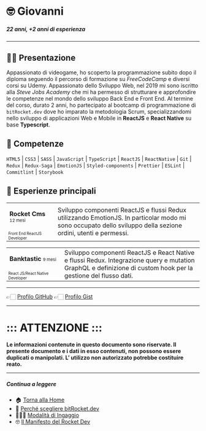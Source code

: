 # 🤓 Giovanni

##### 22 anni, +2 anni di esperienza

---

## 👋🏻 Presentazione

Appassionato di videogame, ho scoperto la programmazione subito dopo il diploma seguendo il percorso di formazione su _FreeCodeCamp_ e diversi corsi su Udemy. Appassionato dello Sviluppo Web, nel 2019 mi sono iscritto alla _Steve Jobs Academy_ che mi ha permesso di strutturare e approfondire le competenze nel mondo dello sviluppo Back End e Front End. Al termine del corso, durato 2 anni, ho partecipato al bootcamp di programmazione di <code>bitRocket.dev</code> dove ho imparato la metodologia Scrum, specializzandomi nello sviluppo di applicazioni Web e Mobile in **ReactJS** e **React Native** su base **Typescript**.

## 🚀 Competenze

`HTML5` | `CSS3` | `SASS` | `JavaScript` | `TypeScript` | `ReactJS` | `ReactNative` | `Git` | `Redux` | `Redux-Saga` | `EmotionJS` | `Styled-components` | `Prettier` | `ESLint` | `Commitlint` | `Storybook`

## 👾 Esperienze principali

<table>
  <tr> <td style="
   column-width:280px"><p><span style="font-weight:bold">Rocket Cms</span> <span style="font-size:11px">12 mesi</p></td><td rowspan="2"> Sviluppo componenti ReactJS e flussi Redux utilizzando EmotionJS. In particolar modo mi sono occupato dello sviluppo della sezione ordini, utenti e permessi.</td></tr>
  <tr><td style="font-size:10px">Front End ReactJS Developer</td></tr>
</table>

<table>
  <tr><td style="
   column-width:280px"><p><span style="font-weight:bold">Banktastic</span> <span style="font-size:11px">9 mesi</span></p></td><td rowspan="2"> Sviluppo componenti ReactJS e React Native e flussi Redux. Integrazione query e mutation GraphQL e definizione di custom hook per la gestione del flusso dati.</td></tr>
  <tr><td style="font-size:10px">React JS/React Native Developer</td></tr>
</table>

---

👉🏻 [Profilo GitHub](https://github.com/giovannidigregorio-bitrocketdev)
👉🏻 [Profilo Gist](https://gist.github.com/giovannidigregorio-bitrocketdev)

---

# ::: ATTENZIONE :::

**Le informazioni contenute in questo documento sono riservate. Il presente documento e i dati in esso contenuti, non possono essere duplicati o manipolati. L’ utilizzo non autorizzato potrebbe costituire reato.**

---

##### Continua a leggere

- 🏠 [Torna alla Home](https://github.com/bitRocket-dev)
- 🚀 [Perché scegliere bitRocket.dev](https://github.com/bitRocket-dev/.github/blob/main/pages/WHY_BITROCKET-DEV.md)
- 👨🏻‍💻 [Modalità di Ingaggio](https://github.com/bitRocket-dev/.github/blob/main/pages/ABOUT.md)
- 🤓 [Il Manifesto del Rocket Dev](https://github.com/bitRocket-dev/.github/blob/main/pages/MANIFEST.md)
